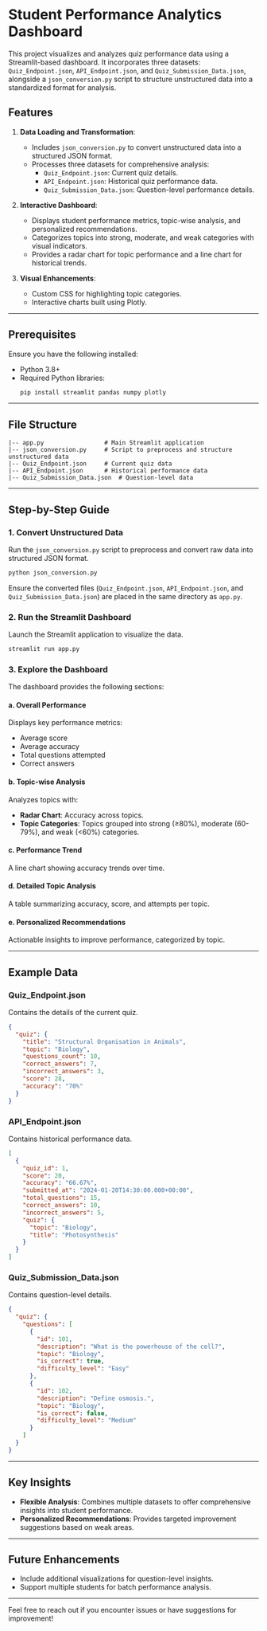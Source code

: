 # Student Performance Analytics Dashboard

This project visualizes and analyzes quiz performance data using a Streamlit-based dashboard. It incorporates three datasets: `Quiz_Endpoint.json`, `API_Endpoint.json`, and `Quiz_Submission_Data.json`, alongside a `json_conversion.py` script to structure unstructured data into a standardized format for analysis.

## Features
1. **Data Loading and Transformation**:
   - Includes `json_conversion.py` to convert unstructured data into a structured JSON format.
   - Processes three datasets for comprehensive analysis:
     - `Quiz_Endpoint.json`: Current quiz details.
     - `API_Endpoint.json`: Historical quiz performance data.
     - `Quiz_Submission_Data.json`: Question-level performance details.

2. **Interactive Dashboard**:
   - Displays student performance metrics, topic-wise analysis, and personalized recommendations.
   - Categorizes topics into strong, moderate, and weak categories with visual indicators.
   - Provides a radar chart for topic performance and a line chart for historical trends.

3. **Visual Enhancements**:
   - Custom CSS for highlighting topic categories.
   - Interactive charts built using Plotly.

---

## Prerequisites
Ensure you have the following installed:
- Python 3.8+
- Required Python libraries:
  ```bash
  pip install streamlit pandas numpy plotly
  ```

---

## File Structure
```
|-- app.py                 # Main Streamlit application
|-- json_conversion.py     # Script to preprocess and structure unstructured data
|-- Quiz_Endpoint.json     # Current quiz data
|-- API_Endpoint.json      # Historical performance data
|-- Quiz_Submission_Data.json  # Question-level data
```

---

## Step-by-Step Guide

### 1. Convert Unstructured Data
Run the `json_conversion.py` script to preprocess and convert raw data into structured JSON format.

```bash
python json_conversion.py
```
Ensure the converted files (`Quiz_Endpoint.json`, `API_Endpoint.json`, and `Quiz_Submission_Data.json`) are placed in the same directory as `app.py`.

### 2. Run the Streamlit Dashboard
Launch the Streamlit application to visualize the data.

```bash
streamlit run app.py
```

### 3. Explore the Dashboard
The dashboard provides the following sections:

#### a. **Overall Performance**
Displays key performance metrics:
- Average score
- Average accuracy
- Total questions attempted
- Correct answers

#### b. **Topic-wise Analysis**
Analyzes topics with:
- **Radar Chart**: Accuracy across topics.
- **Topic Categories**: Topics grouped into strong (≥80%), moderate (60-79%), and weak (<60%) categories.

#### c. **Performance Trend**
A line chart showing accuracy trends over time.

#### d. **Detailed Topic Analysis**
A table summarizing accuracy, score, and attempts per topic.

#### e. **Personalized Recommendations**
Actionable insights to improve performance, categorized by topic.

---

## Example Data
### Quiz_Endpoint.json
Contains the details of the current quiz.
```json
{
  "quiz": {
    "title": "Structural Organisation in Animals",
    "topic": "Biology",
    "questions_count": 10,
    "correct_answers": 7,
    "incorrect_answers": 3,
    "score": 28,
    "accuracy": "70%"
  }
}
```

### API_Endpoint.json
Contains historical performance data.
```json
[
  {
    "quiz_id": 1,
    "score": 20,
    "accuracy": "66.67%",
    "submitted_at": "2024-01-20T14:30:00.000+00:00",
    "total_questions": 15,
    "correct_answers": 10,
    "incorrect_answers": 5,
    "quiz": {
      "topic": "Biology",
      "title": "Photosynthesis"
    }
  }
]
```

### Quiz_Submission_Data.json
Contains question-level details.
```json
{
  "quiz": {
    "questions": [
      {
        "id": 101,
        "description": "What is the powerhouse of the cell?",
        "topic": "Biology",
        "is_correct": true,
        "difficulty_level": "Easy"
      },
      {
        "id": 102,
        "description": "Define osmosis.",
        "topic": "Biology",
        "is_correct": false,
        "difficulty_level": "Medium"
      }
    ]
  }
}
```

---

## Key Insights
- **Flexible Analysis**: Combines multiple datasets to offer comprehensive insights into student performance.
- **Personalized Recommendations**: Provides targeted improvement suggestions based on weak areas.

---

## Future Enhancements
- Include additional visualizations for question-level insights.
- Support multiple students for batch performance analysis.

---

Feel free to reach out if you encounter issues or have suggestions for improvement!

